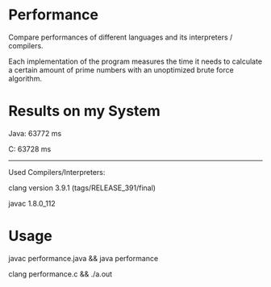 # Performance
Compare performances of different languages and its interpreters / compilers.

Each implementation of the program measures the time it needs to calculate a certain amount of prime numbers with an unoptimized brute force algorithm.

# Results on my System
Java: 63772 ms

C: 63728 ms
___________________________________________________
Used Compilers/Interpreters:

clang version 3.9.1 (tags/RELEASE_391/final)

javac 1.8.0_112

# Usage

javac performance.java && java performance

clang performance.c && ./a.out 
